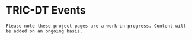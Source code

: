 # TRIC-DT Events

```{warning} Coming Soon!
Please note these project pages are a work-in-progress. Content will be added on an ongoing basis.
```

<!-- ## Upcoming Events

add dynamic list (i.e. have csv file that can be more readily updated and feed into multiple sources)

## Past Events

add dynamic list (i.e. have csv file that can be more readily updated and feed into multiple sources) -->